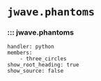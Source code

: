 # `jwave.phantoms`
### ::: jwave.phantoms
    handler: python
    members:
        - three_circles
    show_root_heading: true
    show_source: false